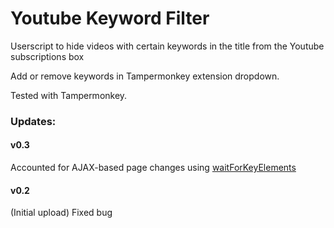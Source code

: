 # Youtube Keyword Filter

Userscript to hide videos with certain keywords in the title from the Youtube subscriptions box

Add or remove keywords in Tampermonkey extension dropdown.

Tested with Tampermonkey.


### Updates:

#### v0.3
Accounted for AJAX-based page changes using [waitForKeyElements](https://gist.github.com/BrockA/2625891)


#### v0.2
(Initial upload) Fixed bug

